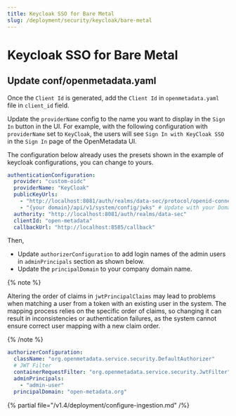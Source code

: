 ```yaml
---
title: Keycloak SSO for Bare Metal
slug: /deployment/security/keycloak/bare-metal
---
```


# Keycloak SSO for Bare Metal

## Update conf/openmetadata.yaml

Once the `Client Id` is generated, add the `Client Id` in `openmetadata.yaml` file in `client_id` field.

Update the `providerName` config to the name you want to display in the `Sign In` button in the UI. For example, with the
following configuration with `providerName` set to `KeyCloak`, the users will see `Sign In with KeyCloak SSO` in the `Sign In`
page of the OpenMetadata UI.

The configuration below already uses the presets shown in the example of keycloak configurations, you can change to yours.
```yaml
authenticationConfiguration:
  provider: "custom-oidc"
  providerName: "KeyCloak"
  publicKeyUrls:
    - "http://localhost:8081/auth/realms/data-sec/protocol/openid-connect/certs"
    - "{your domain}/api/v1/system/config/jwks" # Update with your Domain and Make sure this "/api/v1/system/config/jwks" is always configured to enable JWT tokens
  authority: "http://localhost:8081/auth/realms/data-sec"
  clientId: "open-metadata"
  callbackUrl: "http://localhost:8585/callback"
```

Then, 
- Update `authorizerConfiguration` to add login names of the admin users in `adminPrincipals` section as shown below.
- Update the `principalDomain` to your company domain name.

{% note %}

Altering the order of claims in `jwtPrincipalClaims` may lead to problems when matching a user from a token with an existing user in the system. The mapping process relies on the specific order of claims, so changing it can result in inconsistencies or authentication failures, as the system cannot ensure correct user mapping with a new claim order.

{% /note %}

```yaml
authorizerConfiguration:
  className: "org.openmetadata.service.security.DefaultAuthorizer"
  # JWT Filter
  containerRequestFilter: "org.openmetadata.service.security.JwtFilter"
  adminPrincipals:
    - "admin-user"
  principalDomain: "open-metadata.org"
```

{% partial file="/v1.4/deployment/configure-ingestion.md" /%}
